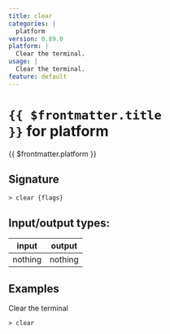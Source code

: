 ```yaml
---
title: clear
categories: |
  platform
version: 0.89.0
platform: |
  Clear the terminal.
usage: |
  Clear the terminal.
feature: default
---
```

<!-- This file is automatically generated. Please edit the command in https://github.com/nushell/nushell instead. -->

# <code>{{ $frontmatter.title }}</code> for platform

<div class='command-title'>{{ $frontmatter.platform }}</div>

## Signature

```> clear {flags} ```


## Input/output types:

| input   | output  |
| ------- | ------- |
| nothing | nothing |

## Examples

Clear the terminal
```nu
> clear

```

